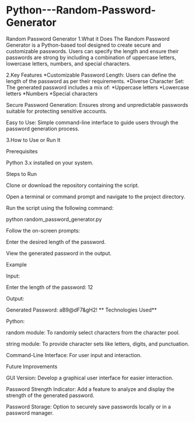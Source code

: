# Python---Random-Password-Generator

Random Password Generator
1.What it Does
The Random Password Generator is a Python-based tool designed to create secure and customizable passwords. Users can specify the length and ensure their passwords are strong by including a combination of uppercase letters, lowercase letters, numbers, and special characters.

2.Key Features
*Customizable Password Length: Users can define the length of the password as per their requirements.
*Diverse Character Set: The generated password includes a mix of:
*Uppercase letters
*Lowercase letters
*Numbers
*Special characters

Secure Password Generation: Ensures strong and unpredictable passwords suitable for protecting sensitive accounts.

Easy to Use: Simple command-line interface to guide users through the password generation process.

3.How to Use or Run It

Prerequisites

Python 3.x installed on your system.

Steps to Run

Clone or download the repository containing the script.

Open a terminal or command prompt and navigate to the project directory.

Run the script using the following command:

python random_password_generator.py

Follow the on-screen prompts:

Enter the desired length of the password.

View the generated password in the output.

Example

Input:

Enter the length of the password: 12

Output:

Generated Password: aB9@dF7&gH2!
**
Technologies Used**

Python:

random module: To randomly select characters from the character pool.

string module: To provide character sets like letters, digits, and punctuation.

Command-Line Interface: For user input and interaction.

Future Improvements

GUI Version: Develop a graphical user interface for easier interaction.

Password Strength Indicator: Add a feature to analyze and display the strength of the generated password.

Password Storage: Option to securely save passwords locally or in a password manager.
